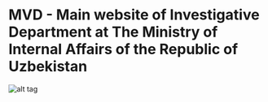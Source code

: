 # MVD - Main website of Investigative Department at The Ministry of Internal Affairs of the Republic of Uzbekistan


![alt tag](public/images/MVD.png)
